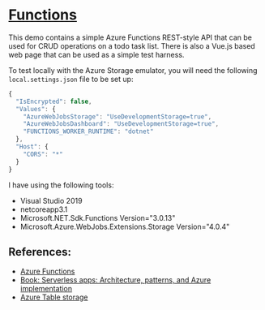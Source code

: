 # [Functions](https://github.com/eduflornet/Serverless/Functions)

This demo contains a simple Azure Functions REST-style API that can be used for CRUD operations on a todo task list.
There is also a Vue.js based web page that can be used as a simple test harness.

To test locally with the Azure Storage emulator, you will need the following `local.settings.json` file to be set up:

```js
{
  "IsEncrypted": false,
  "Values": {
    "AzureWebJobsStorage": "UseDevelopmentStorage=true",
    "AzureWebJobsDashboard": "UseDevelopmentStorage=true",
    "FUNCTIONS_WORKER_RUNTIME": "dotnet"
  },
  "Host": {
    "CORS": "*"
  }
}
```

I have using the following tools:

- Visual Studio 2019 
- netcoreapp3.1
- Microsoft.NET.Sdk.Functions Version="3.0.13"
- Microsoft.Azure.WebJobs.Extensions.Storage Version="4.0.4"

## References:
- [Azure Functions](https://docs.microsoft.com/en-us/azure/azure-functions/)
- [Book: Serverless apps: Architecture, patterns, and Azure implementation](https://docs.microsoft.com/en-us/dotnet/architecture/serverless/)
- [Azure Table storage](https://docs.microsoft.com/en-us/azure/storage/tables/) 

